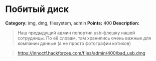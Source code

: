 # Побитый диск


**Category:** img, dmg, filesystem, admin
**Points:** 400
**Description:**

> Наш предыдущий админ попортил usb-флешку нашей сотрудницы. По её словам, там хранились очень важные для компании данные (а не просто фотографии котиков) 

> https://innoctf.hackforces.com/files/admin/400/bad_usb.dmg

